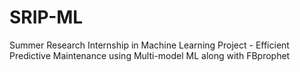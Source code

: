 # SRIP-ML
Summer Research Internship in Machine Learning Project - Efficient Predictive Maintenance using Multi-model ML along with FBprophet
